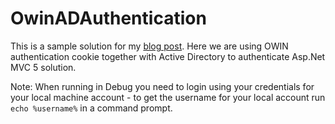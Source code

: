 # OwinADAuthentication
This is a sample solution for my [blog post](http://tech.trailmax.info/2016/03/using-owin-and-active-directory-to-authenticate-users-in-asp-net-mvc-5-application/). Here we are using OWIN authentication cookie together with Active Directory to authenticate Asp.Net MVC 5 solution.

Note:  When running in Debug you need to login using your credentials for your local machine account - to get the username for your local account run `echo %username%` in a command prompt.
